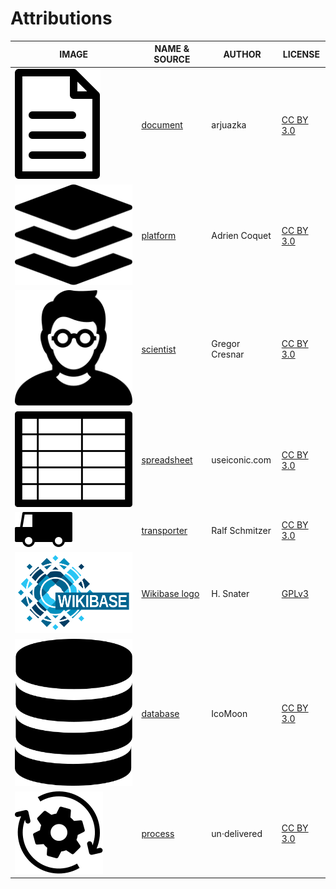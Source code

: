 # Attributions

| IMAGE | NAME & SOURCE | AUTHOR |LICENSE|
|---|---|---|---|
|![document](sources/noun_Document_1830658.svg)|[document](https://thenounproject.com/search/?q=1830658&i=1830658)|arjuazka|[CC BY 3.0](https://creativecommons.org/licenses/by/3.0/us/legalcode)|
|![platform](sources/noun_platform_3097564.svg)|[platform](https://thenounproject.com/search/?q=3097564&i=3097564)|Adrien Coquet|[CC BY 3.0](https://creativecommons.org/licenses/by/3.0/us/legalcode)|
|![scientist](sources/noun_Scientist_770801.svg)|[scientist](https://thenounproject.com/search/?q=770801&i=770801)|Gregor Cresnar|[CC BY 3.0](https://creativecommons.org/licenses/by/3.0/us/legalcode)|
|![spreadsheet](sources/noun_spreadsheet_45392.svg)|[spreadsheet](https://thenounproject.com/search/?q=45392&i=45392)|useiconic.com|[CC BY 3.0](https://creativecommons.org/licenses/by/3.0/us/legalcode)|
|![transporter](sources/noun_transporter_745250.svg)|[transporter](https://thenounproject.com/search/?q=745250&i=745250)|Ralf Schmitzer|[CC BY 3.0](https://creativecommons.org/licenses/by/3.0/us/legalcode)|
|![Wikibase logo](sources/Wikibase_logo.svg)|[Wikibase logo](https://en.wikipedia.org/wiki/Wikibase#/media/File:Wikibase_logo.svg)|H. Snater|[GPLv3](https://www.gnu.org/licenses/gpl-3.0.en.html)|
|![database](sources/noun_database_1472004_small.svg)|[database](https://thenounproject.com/search/?q=1472004&i=1472004)|IcoMoon|[CC BY 3.0](https://creativecommons.org/licenses/by/3.0/us/legalcode)|
|![process](sources/noun_process_876181.svg)|[process](https://thenounproject.com/search/?q=876181&i=876181)|un·delivered|[CC BY 3.0](https://creativecommons.org/licenses/by/3.0/us/legalcode)|
